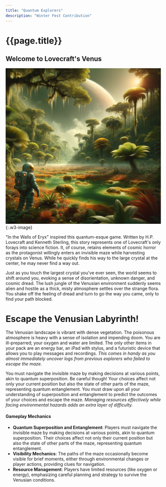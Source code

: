 ```yaml
---
title: "Quantum Explorers"
description: "Winter Fest Contribution"
---
```


# {{page.title}}

<h2 class="w3-text-teal">Welcome to Lovecraft's Venus</h2>

![A depiction of Venus reimagined with a tropical climate, featuring lush, swampy jungles. The landscape is vibrant with dense vegetation. An astronaut stands in under the poisonous atmosphere.](/assets/img/Venus.png "Venus reimagined with a tropical climate, featuring lush, swampy jungles under a poisonous atmosphere."){:.w3-image}

"In the Walls of Eryx" inspired this quantum-esque game. Written by H.P. Lovecraft and Kenneth Sterling, this story represents one of Lovecraft's only forays into science fiction. It, of course, retains elements of cosmic horror as the protagonist willingly enters an invisible maze while harvesting crystals on Venus. While he quickly finds his way to the large crystal at the center, he may never find a way out. 

Just as you touch the largest crystal you've ever seen, the world seems to shift around you, evoking a sense of disorientation, unknown danger, and cosmic dread. The lush jungle of the Venusian environment suddenly seems alien and hostile as a thick, misty atmosphere settles over the strange flora. You shake off the feeling of dread and turn to go the way you came, only to find your path blocked. 

<h1 class="w3-text-red">Escape the Venusian Labyrinth!</h1>

The Venusian landscape is vibrant with dense vegetation. The poisonous atmosphere is heavy with a sense of isolation and impending doom. You are ill-preparred; your oxygen and water are limited. The only other items in your pack are an energy bar, an iPad with stylus, and a futuristic device that allows you to play messages and recordings. _This comes in handy as you almost immediately uncover logs from previous explorers who failed to escape the maze._ 

You must navigate the invisible maze by making decisions at various points, akin to quantum superposition. Be careful though! Your choices affect not only your current position but also the state of other parts of the maze, representing quantum entanglement. You must draw upon all your understanding of superposition and entanglement to predict the outcomes of your choices and escape the maze. _Managing resources effectively while facing environmental hazards adds an extra layer of difficulty._

#### Gameplay Mechanics
- **Quantum Superposition and Entanglement**: Players must navigate the invisible maze by making decisions at various points, akin to quantum superposition. Their choices affect not only their current position but also the state of other parts of the maze, representing quantum entanglement.
- **Visibility Mechanics**: The paths of the maze occasionally become visible for brief moments, either through environmental changes or player actions, providing clues for navigation.
- **Resource Management**: Players have limited resources (like oxygen or energy), emphasizing careful planning and strategy to survive the Venusian conditions.
